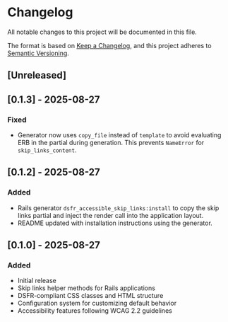 # Changelog

All notable changes to this project will be documented in this file.

The format is based on [Keep a Changelog](https://keepachangelog.com/en/1.0.0/),
and this project adheres to [Semantic Versioning](https://semver.org/spec/v2.0.0.html).

## [Unreleased]

## [0.1.3] - 2025-08-27
### Fixed
- Generator now uses `copy_file` instead of `template` to avoid evaluating ERB in the partial during generation. This prevents `NameError` for `skip_links_content`.

## [0.1.2] - 2025-08-27
### Added
- Rails generator `dsfr_accessible_skip_links:install` to copy the skip links partial and inject the render call into the application layout.
- README updated with installation instructions using the generator.

## [0.1.0] - 2025-08-27

### Added
- Initial release
- Skip links helper methods for Rails applications
- DSFR-compliant CSS classes and HTML structure
- Configuration system for customizing default behavior
- Accessibility features following WCAG 2.2 guidelines
